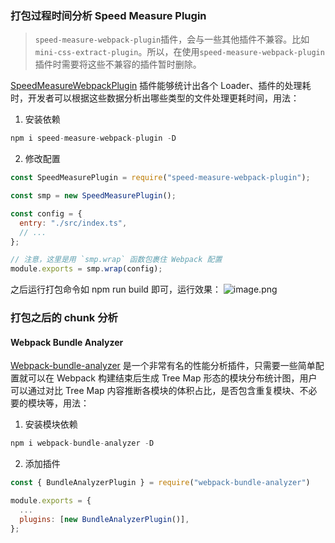 ### 打包过程时间分析 Speed Measure Plugin
> `speed-measure-webpack-plugin`插件，会与一些其他插件不兼容。比如`mini-css-extract-plugin`。所以，在使用`speed-measure-webpack-plugin`插件时需要将这些不兼容的插件暂时删除。

[SpeedMeasureWebpackPlugin](https://link.juejin.cn/?target=https%3A%2F%2Fwww.npmjs.com%2Fpackage%2Fspeed-measure-webpack-plugin) 插件能够统计出各个 Loader、插件的处理耗时，开发者可以根据这些数据分析出哪些类型的文件处理更耗时间，用法：

1. 安装依赖
```javascript
npm i speed-measure-webpack-plugin -D
```

2. 修改配置
```javascript
const SpeedMeasurePlugin = require("speed-measure-webpack-plugin");

const smp = new SpeedMeasurePlugin();

const config = {
  entry: "./src/index.ts",
  // ...
};

// 注意，这里是用 `smp.wrap` 函数包裹住 Webpack 配置
module.exports = smp.wrap(config);
```
之后运行打包命令如 npm run build 即可，运行效果：
![image.png](/webpack/1688650679452-23c9445a-0dd0-45d2-a86b-5ae27c27a06c.png)
### 打包之后的 chunk 分析
#### Webpack Bundle Analyzer
[Webpack-bundle-analyzer](https://link.juejin.cn/?target=https%3A%2F%2Fwww.npmjs.com%2Fpackage%2Fwebpack-bundle-analyzer) 是一个非常有名的性能分析插件，只需要一些简单配置就可以在 Webpack 构建结束后生成 Tree Map 形态的模块分布统计图，用户可以通过对比 Tree Map 内容推断各模块的体积占比，是否包含重复模块、不必要的模块等，用法：

1. 安装模块依赖
```javascript
npm i webpack-bundle-analyzer -D
```

2. 添加插件
```javascript
const { BundleAnalyzerPlugin } = require("webpack-bundle-analyzer")

module.exports = {
  ...
  plugins: [new BundleAnalyzerPlugin()],
};
```
